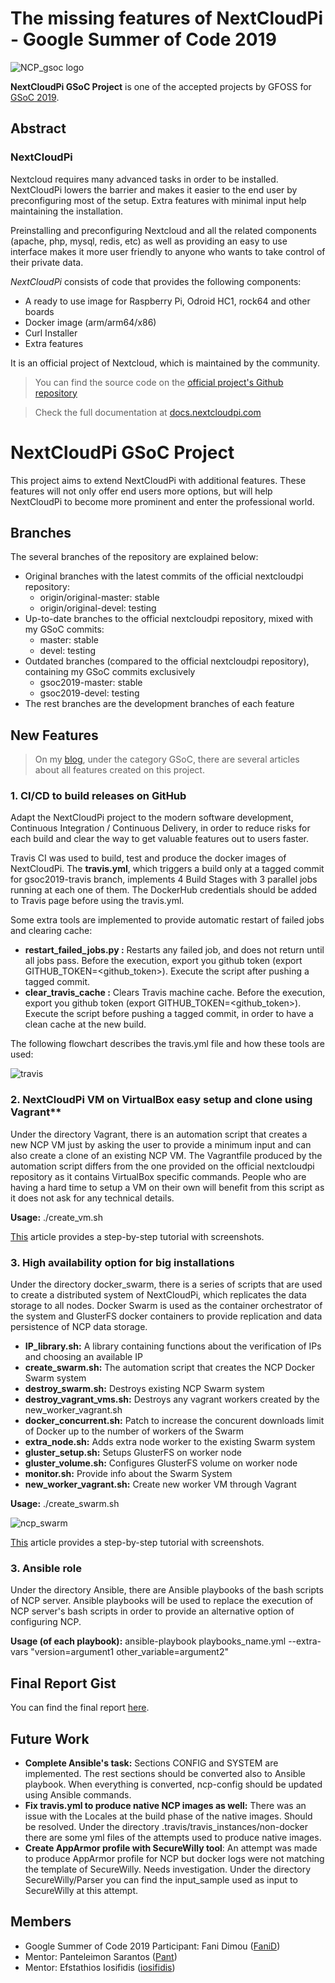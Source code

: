 # The missing features of NextCloudPi - Google Summer of Code 2019

![NCP_gsoc logo](https://www.dropbox.com/s/vc41b0g6pzs21l6/NCP_GSOC.png?raw=1)

**NextCloudPi GSoC Project** is one of the accepted projects by GFOSS for [GSoC 2019](https://summerofcode.withgoogle.com/about/).

## Abstract

### NextCloudPi

Nextcloud requires many advanced tasks in order to be installed. NextCloudPi lowers the barrier and makes it easier to the end user by preconfiguring most of the setup. Extra features with minimal input help maintaining the installation.

Preinstalling and preconfiguring Nextcloud and all the related components (apache, php, mysql, redis, etc) as well as providing an easy to use interface makes it more user friendly to anyone who wants to take control of their private data.

*NextCloudPi* consists of code that provides the following components:
* A ready to use image for Raspberry Pi, Odroid HC1, rock64 and other boards
* Docker image (arm/arm64/x86)
* Curl Installer
* Extra features

It is an official project of Nextcloud, which is maintained by the community.

> You can find the source code on the [official project's Github repository](https://github.com/nextcloud/nextcloudpi)

> Check the full documentation at [docs.nextcloudpi.com](https://docs.nextcloudpi.com)

# NextCloudPi GSoC Project

This project aims to extend NextCloudPi with additional features. These features will not only offer end users more options, but will help NextCloudPi to become more prominent and enter the professional world.

## Branches
The several branches of the repository are explained below:
* Original branches with the latest commits of the official nextcloudpi repository:
  - origin/original-master: stable 
  - origin/original-devel: testing
* Up-to-date branches to the official nextcloudpi repository, mixed with my GSoC commits:
  - master: stable
  - devel: testing
* Outdated branches (compared to the official nextcloudpi repository), containing my GSoC commits exclusively
  - gsoc2019-master: stable
  - gsoc2019-devel: testing
* The rest branches are the development branches of each feature

## New Features

> On my [blog](https://www.fanilicious.me/category/gsoc/), under the category GSoC, there are several articles about all features created on this project.

### 1. CI/CD to build releases on GitHub  

Adapt the NextCloudPi project to the modern software development, Continuous Integration / Continuous Delivery, in order to reduce risks for each build and clear the way to get valuable features out to users faster.  

Travis CI was used to build, test and produce the docker images of NextCloudPi. 
The **travis.yml**, which triggers a build only at a tagged commit for gsoc2019-travis branch, implements 4 Build Stages with 3 parallel jobs running at each one of them.
The DockerHub credentials should be added to Travis page before using the travis.yml.

Some extra tools are implemented to provide automatic restart of failed jobs and clearing cache:
* **restart_failed_jobs.py :** Restarts any failed job, and does not return until all jobs pass. Before the execution, export you github token (export GITHUB_TOKEN=<github_token>). Execute the script after pushing a tagged commit.
* **clear_travis_cache :** Clears Travis machine cache. Before the execution, export you github token (export GITHUB_TOKEN=<github_token>). Execute the script before pushing a tagged commit, in order to have a clean cache at the new build.

The following flowchart describes the travis.yml file and how these tools are used:

![travis](https://www.dropbox.com/s/ufwa1djuw7b2qok/TravisNCP_resized2.jpg?raw=1)

### 2. NextCloudPi VM on VirtualBox easy setup and clone using Vagrant**
Under the directory Vagrant, there is an automation script that creates a new NCP VM just by asking the user to provide a minimum input and can also create a clone of an existing NCP VM.
The Vagrantfile produced by the automation script differs from the one provided on the official nextcloudpi repository as it contains VirtualBox specific commands.
People who are having a hard time to setup a VM on their own will benefit from this script as it does not ask for any technical details.

**Usage:** ./create_vm.sh

[This](https://www.fanilicious.me/2019/08/23/nextcloudpi-vm-on-virtualbox-easy-setup-and-clone/) article provides a step-by-step tutorial with screenshots.


### 3. High availability option for big installations
Under the directory docker_swarm, there is a series of scripts that are used to create a distributed system of NextCloudPi, which replicates the data storage to all nodes.
Docker Swarm is used as the container orchestrator of the system and GlusterFS docker containers to provide replication and data persistence of NCP data storage.

* **IP_library.sh:** A library containing functions about the verification of IPs and choosing an available IP
* **create_swarm.sh:** The automation script that creates the NCP Docker Swarm system
* **destroy_swarm.sh:** Destroys existing NCP Swarm system
* **destroy_vagrant_vms.sh:** Destroys any vagrant workers created by the new_worker_vagrant.sh
* **docker_concurrent.sh:** Patch to increase the concurent downloads limit of Docker up to the number of workers of the Swarm
* **extra_node.sh:** Adds extra node worker to the existing Swarm system
* **gluster_setup.sh:** Setups GlusterFS on worker node
* **gluster_volume.sh:** Configures GlusterFS volume on worker node
* **monitor.sh:** Provide info about the Swarm System
* **new_worker_vagrant.sh:** Create new worker VM through Vagrant 

**Usage:** ./create_swarm.sh

![ncp_swarm](https://www.dropbox.com/s/kwq59c83ezg1idb/swarm_resized.jpg?raw=1)

[This](https://ownyourbits.com/2019/08/21/make-your-nextcloudpi-highly-available/) article provides a step-by-step tutorial with screenshots.

### 3. Ansible role
Under the directory Ansible, there are Ansible playbooks of the bash scripts of NCP server. Ansible playbooks will be used to replace the execution of NCP server's bash scripts in order to provide an alternative option of configuring NCP.

**Usage (of each playbook):** ansible-playbook playbooks_name.yml --extra-vars "version=argument1 other_variable=argument2"

## Final Report Gist
You can find the final report [here](https://gist.github.com/FaniD/e3217375a38c161d7f426abfb3a84300).

## Future Work
* **Complete Ansible's task:** Sections CONFIG and SYSTEM are implemented. The rest sections should be converted also to Ansible playbook. When everything is converted, ncp-config should be updated using Ansible commands.
* **Fix travis.yml to produce native NCP images as well:** There was an issue with the Locales at the build phase of the native images. Should be resolved. Under the directory .travis/travis_instances/non-docker there are some yml files of the attempts used to produce native images.
* **Create AppArmor profile with SecureWilly tool**: An attempt was made to produce AppArmor profile for NCP but docker logs were not matching the template of SecureWilly. Needs investigation. Under the directory SecureWilly/Parser you can find the input_sample used as input to SecureWilly at this attempt.

## Members

* Google Summer of Code 2019 Participant: Fani Dimou ([FaniD](https://github.com/FaniD))
* Mentor: Panteleimon Sarantos ([Pant](https://github.com/Pant)) 
* Mentor: Efstathios Iosifidis ([iosifidis](https://github.com/iosifidis))
